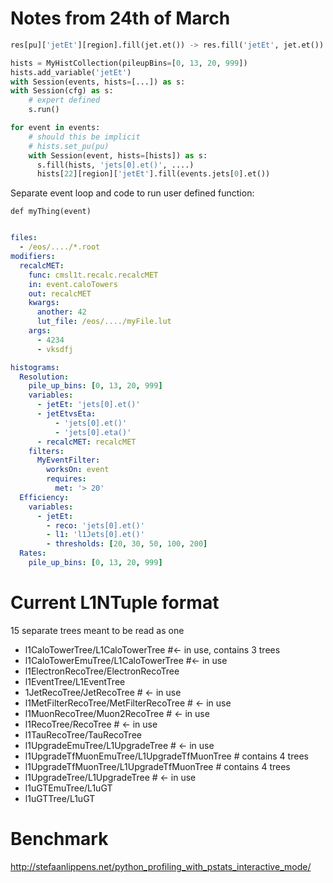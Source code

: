 # Notes from 24th of March
```python
res[pu]['jetEt'][region].fill(jet.et()) -> res.fill('jetEt', jet.et())
```


```python
hists = MyHistCollection(pileupBins=[0, 13, 20, 999])
hists.add_variable('jetEt')
with Session(events, hists=[...]) as s:
with Session(cfg) as s:
    # expert defined
    s.run()

for event in events:
    # should this be implicit
    # hists.set_pu(pu)
    with Session(event, hists=[hists]) as s:
      s.fill(hists, 'jets[0].et()', ....)
      hists[22][region]['jetEt'].fill(events.jets[0].et())
```
Separate event loop and code to run
user defined function:

```
def myThing(event)
```

```YAML

files:
  - /eos/..../*.root
modifiers:
  recalcMET:
    func: cmsl1t.recalc.recalcMET
    in: event.caloTowers
    out: recalcMET
    kwargs:
      another: 42
      lut_file: /eos/..../myFile.lut
    args:
      - 4234
      - vksdfj

histograms:
  Resolution:
    pile_up_bins: [0, 13, 20, 999]
    variables:
      - jetEt: 'jets[0].et()'
      - jetEtvsEta:
          - 'jets[0].et()'
          - 'jets[0].eta()'
      - recalcMET: recalcMET
    filters:
      MyEventFilter:
        worksOn: event
        requires:
          met: '> 20'
  Efficiency:
    variables:
      - jetEt:
        - reco: 'jets[0].et()'
        - l1: 'l1Jets[0].et()'
        - thresholds: [20, 30, 50, 100, 200]
  Rates:
    pile_up_bins: [0, 13, 20, 999]

```

# Current L1NTuple format
15 separate trees meant to be read as one
 - l1CaloTowerTree/L1CaloTowerTree #<- in use, contains 3 trees
 - l1CaloTowerEmuTree/L1CaloTowerTree  #<- in use
 - l1ElectronRecoTree/ElectronRecoTree
 - l1EventTree/L1EventTree
 - 1JetRecoTree/JetRecoTree # <- in use
 - l1MetFilterRecoTree/MetFilterRecoTree # <- in use
 - l1MuonRecoTree/Muon2RecoTree # <- in use
 - l1RecoTree/RecoTree # <- in use
 - l1TauRecoTree/TauRecoTree
 - l1UpgradeEmuTree/L1UpgradeTree # <- in use
 - l1UpgradeTfMuonEmuTree/L1UpgradeTfMuonTree # contains 4 trees
 - l1UpgradeTfMuonTree/L1UpgradeTfMuonTree # contains 4 trees
 - l1UpgradeTree/L1UpgradeTree # <- in use
 - l1uGTEmuTree/L1uGT
 - l1uGTTree/L1uGT


# Benchmark
http://stefaanlippens.net/python_profiling_with_pstats_interactive_mode/
